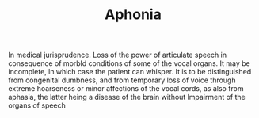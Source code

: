 ---
title: Aphonia
permalink: "/definitions/aphonia.html"
body: In medical jurisprudence. Loss of the power of articulate speech in consequence
  of morbld conditions of some of the vocal organs. It may be incomplete, ln which
  case the patient can whisper. It is to be distinguished from congenital dumbness,
  and from temporary loss of voice through extreme hoarseness or minor affections
  of the vocal cords, as also from aphasia, the latter heing a disease of the brain
  without lmpairment of the organs of speech
published_at: '2018-07-07'
layout: post
---